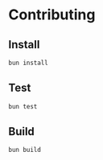 # Contributing

## Install

```bash
bun install
```

## Test

```bash
bun test
```

## Build

```bash
bun build
```

